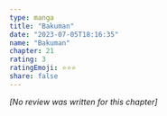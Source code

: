 ```yaml
---
type: manga
title: "Bakuman"
date: "2023-07-05T18:16:35"
name: "Bakuman"
chapter: 21
rating: 3
ratingEmoji: ⭐️⭐️⭐️
share: false
---
```


*[No review was written for this chapter]*
